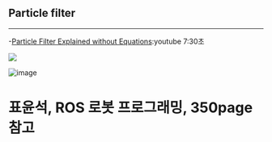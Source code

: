 ## Particle filter







---

-[Particle Filter Explained without Equations](https://www.youtube.com/watch?v=aUkBa1zMKv4):youtube 7:30초

![](https://cdn-images-1.medium.com/max/800/1*s2kA7oclIHoCAQsao2fXhw.jpeg)

![image](https://user-images.githubusercontent.com/17797922/40173698-a45fd8ae-5a0d-11e8-8e37-681f95210626.png)


# 표윤석, ROS 로봇 프로그래밍, 350page 참고 